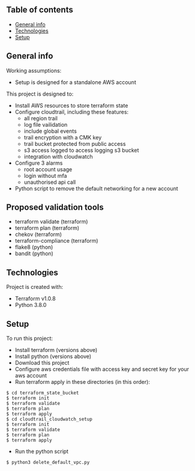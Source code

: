## Table of contents
* [General info](#general-info)
* [Technologies](#technologies)
* [Setup](#setup)

## General info
Working assumptions:
* Setup is designed for a standalone AWS account

This project is designed to:
* Install AWS resources to store terraform state
* Configure cloudtrail, including these features:
  * all region trail
  * log file vailidation
  * include global events
  * trail encryption with a CMK key
  * trail bucket protected from public access
  * s3 access logged to access logging s3 bucket
  * integration with cloudwatch
* Configure 3 alarms
  * root account usage
  * login without mfa
  * unauthorised api call
* Python script to remove the default networking for a new account


## Proposed validation tools
* terraform validate (terraform)
* terraform plan (terraform)
* chekov (terraform)
* terraform-compliance (terraform)
* flake8 (python)
* bandit (python)
	
## Technologies
Project is created with:
* Terraform v1.0.8
* Python 3.8.0 
	
## Setup
To run this project:
* Install terraform (versions above) 
* Install python (versions above)
* Download this project
* Configure aws credentials file with access key and secret key for your aws account
* Run terraform apply in these directories (in this order):
```
$ cd terraform_state_bucket
$ terraform init
$ terraform validate
$ terraform plan
$ terraform apply
$ cd cloudtrail_cloudwatch_setup
$ terraform init
$ terraform validate
$ terraform plan
$ terraform apply
```
* Run the python script
```
$ python3 delete_default_vpc.py  
```
